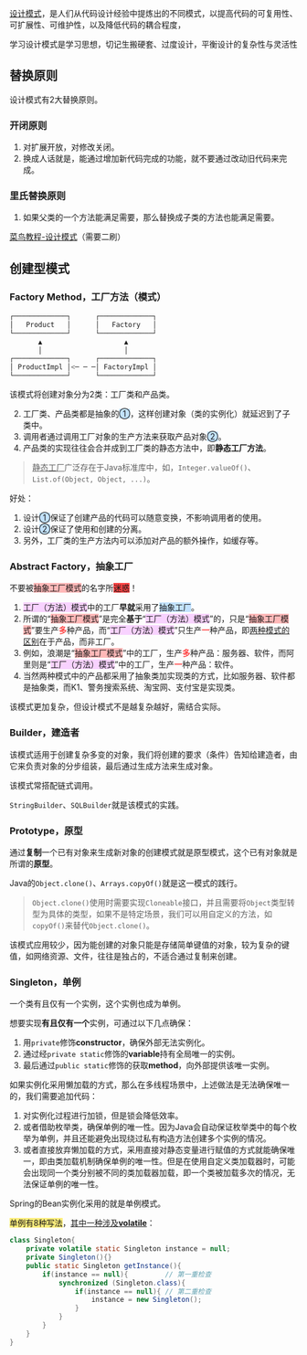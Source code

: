 [设计模式](https://www.liaoxuefeng.com/wiki/1252599548343744/1264742167474528)，是人们从代码设计经验中提炼出的不同模式，以提高代码的可复用性、可扩展性、可维护性，以及降低代码的耦合程度，

学习设计模式是学习思想，切记生搬硬套、过度设计，平衡设计的复杂性与灵活性



## 替换原则

设计模式有2大替换原则。

### 开闭原则

1. 对扩展开放，对修改关闭。
2. 换成人话就是，能通过增加新代码完成的功能，就不要通过改动旧代码来完成。

### 里氏替换原则

1. 如果父类的一个方法能满足需要，那么替换成子类的方法也能满足需要。

[菜鸟教程-设计模式](https://www.runoob.com/design-pattern/design-pattern-tutorial.html)（需要二刷）



## 创建型模式

### Factory Method，工厂方法（模式）

~~~java
┌─────────────┐      ┌─────────────┐
│   Product   │      │   Factory   │
└─────────────┘      └─────────────┘
       ▲                    ▲
       │                    │
┌─────────────┐      ┌─────────────┐
│ ProductImpl │<─ ─ ─│ FactoryImpl │
└─────────────┘      └─────────────┘
~~~
该模式将创建对象分为2类：工厂类和产品类。

2. 工厂类、产品类都是抽象的<span style=background:#c2e2ff>①</span>，这样创建对象（类的实例化）就延迟到了子类中。
2. 调用者通过调用工厂对象的生产方法来获取产品对象<span style=background:#c2e2ff>②</span>。
3. 产品类的实现往往会合并成到工厂类的静态方法中，即**静态工厂方法**。

> <u>静态工厂</u>广泛存在于Java标准库中，如，`Integer.valueOf()`、`List.of(Object, Object, ...)`。

好处：
1. 设计<span style=background:#c2e2ff>①</span>保证了创建产品的代码可以随意变换，不影响调用者的使用。
2. 设计<span style=background:#c2e2ff>②</span>保证了使用和创建的分离。
3. 另外，工厂类的生产方法内可以添加对产品的额外操作，如缓存等。

### Abstract Factory，抽象工厂

不要被<span style=background:#ffb8b8>抽象工厂模式</span>的名字所<span style=background:#ff4343>迷惑</span>！
1. <span style=background:#f8d2ff>工厂（方法）模式</span>中的工厂**早就**采用了<span style=background:#c2e2ff>抽象工厂</span>。
2. 所谓的“<span style=background:#ffb8b8>抽象工厂模式</span>”是完全**基于**“<span style=background:#f8d2ff>工厂（方法）模式</span>”的，只是“<span style=background:#ffb8b8>抽象工厂模式</span>”要生产<span style=color:#ff4343>**多**</span>种产品，而“<span style=background:#f8d2ff>工厂（方法）模式</span>”只生产<span style=color:#ff4343>**一**</span>种产品，即[两种模式的区别](https://cloud.tencent.com/developer/article/1523363)在于产品，而非工厂。
3. 例如，浪潮是“<span style=background:#ffb8b8>抽象工厂模式</span>”中的工厂，生产<span style=color:#ff4343>**多**</span>种产品：服务器、软件，而阿里则是“<span style=background:#f8d2ff>工厂（方法）模式</span>”中的工厂，生产<span style=color:#ff4343>**一**</span>种产品：软件。
4. 当然两种模式中的产品都采用了抽象类加实现类的方式，比如服务器、软件都是抽象类，而K1、警务搜索系统、淘宝网、支付宝是实现类。

该模式更加复杂，但设计模式不是越复杂越好，需结合实际。

### Builder，建造者

该模式适用于创建复杂多变的对象，我们将创建的要求（条件）告知给建造者，由它来负责对象的分步组装，最后通过生成方法来生成对象。

该模式常搭配链式调用。

`StringBuilder`、`SQLBuilder`就是该模式的实践。

### Prototype，原型

通过**复制**一个已有对象来生成新对象的创建模式就是原型模式，这个已有对象就是所谓的**原型**。

Java的`Object.clone()`、`Arrays.copyOf()`就是这一模式的践行。

> `Object.clone()`使用时需要实现`Cloneable`接口，并且需要将`Object`类型转型为具体的类型，如果不是特定场景，我们可以用自定义的方法，如`copyOf()`来替代`Object.clone()`。

该模式应用较少，因为能创建的对象只能是存储简单键值的对象，较为复杂的键值，如网络资源、文件，往往是独占的，不适合通过复制来创建。

### Singleton，单例

一个类有且仅有一个实例，这个实例也成为单例。

想要实现**有且仅有一个**实例，可通过以下几点确保：

1. 用`private`修饰**constructor**，确保外部无法实例化。
2. 通过经`private static`修饰的**variable**持有全局唯一的实例。
3. 最后通过`public static`修饰的获取**method**，向外部提供该唯一实例。

如果实例化采用懒加载的方式，那么在多线程场景中，上述做法是无法确保唯一的，我们需要追加代码：

1. 对实例化过程进行加锁，但是锁会降低效率。
2. 或者借助枚举类，确保单例的唯一性。因为Java会自动保证枚举类中的每个枚举为单例，并且还能避免出现绕过私有构造方法创建多个实例的情况。
3. 或者直接放弃懒加载的方式，采用直接对静态变量进行赋值的方式就能确保唯一，即由类加载机制确保单例的唯一性。但是在使用自定义类加载器时，可能会出现同一个类分别被不同的类加载器加载，即一个类被加载多次的情况，无法保证单例的唯一性。

Spring的Bean实例化采用的就是单例模式。

<span style=background:#ffee7c>单例有8种写法</span>，[其中一种涉及**volatile**](https://zhuanlan.zhihu.com/p/137193948)：

```java
class Singleton{
	private volatile static Singleton instance = null;
	private Singleton(){}
	public static Singleton getInstance(){
		if(instance == null){		  // 第一重检查
            synchronized (Singleton.class){
                if(instance == null){ // 第二重检查
                    instance = new Singleton();
                }
            }
        }	
	}
}
```



   

